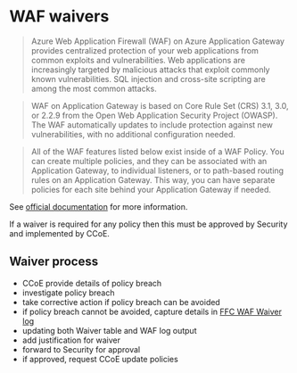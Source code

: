 # WAF waivers
> Azure Web Application Firewall (WAF) on Azure Application Gateway provides centralized protection of your web applications from common exploits and vulnerabilities. Web applications are increasingly targeted by malicious attacks that exploit commonly known vulnerabilities. SQL injection and cross-site scripting are among the most common attacks.

> WAF on Application Gateway is based on Core Rule Set (CRS) 3.1, 3.0, or 2.2.9 from the Open Web Application Security Project (OWASP). The WAF automatically updates to include protection against new vulnerabilities, with no additional configuration needed.

> All of the WAF features listed below exist inside of a WAF Policy. You can create multiple policies, and they can be associated with an Application Gateway, to individual listeners, or to path-based routing rules on an Application Gateway. This way, you can have separate policies for each site behind your Application Gateway if needed.

See [official documentation](https://docs.microsoft.com/en-us/azure/web-application-firewall/ag/ag-overview) for more information.

If a waiver is required for any policy then this must be approved by Security and implemented by CCoE.

## Waiver process
- CCoE provide details of policy breach
- investigate policy breach
- take corrective action if policy breach can be avoided
- if policy breach cannot be avoided, capture details in [FFC WAF Waiver log](https://defra.sharepoint.com/:w:/s/pwa/Future%20Farming%20and%20Countryside%20Programme/EWW5fpKNiRtMk4DvLGr86bgB3pcVQJlLOqsHtH1t0eiZ-Q?e=geChTo)
- updating both Waiver table and WAF log output
- add justification for waiver
- forward to Security for approval
- if approved, request CCoE update policies
